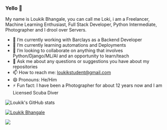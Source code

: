 ### Yello 👋
My name is Loukik Bhangale, you can call me Loki, i am a Freelancer, Machine Learning Enthusiast, Full Stack Developer, Python Intermediate, Photographer and I drool over Servers.

- 🔭 I’m currently working with Barclays as a Backend Developer
- 🌱 I’m currently learning automations and Deployments
- 👯 I’m looking to collaborate on anything that involves Python/Django/ML/AI and an opportunity to learn/teach
- 💬 Ask me about any questions or suggestions you have about my repositories
- 📫 How to reach me: loukikstudent@gmail.com
- 😄 Pronouns: He/Him
- ⚡ Fun fact: I have been a Photographer for about 12 years now and I am Licensed Scuba Diver


![Loukik's GitHub stats](https://github-readme-stats.vercel.app/api?username=loukikstudent&show_icons=true&count_private=true&theme=dark)


[![Loukik Bhangale](https://github-readme-stats.vercel.app/api/top-langs/?username=loukikstudent&theme=dark)](https://github.com/anuraghazra/github-readme-stats)

![](https://komarev.com/ghpvc/?username=loukikstudent&color=yellow&label=Lovely+People+Visited)
